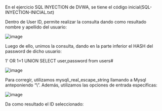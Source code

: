 En el ejercicio SQL INYECTION de DVWA, se tiene el código inicial(SQL-INYECTION-INICIAL.txt)


Dentro de User ID, permite realizar la consulta dando como resultado nombre y apellido del usuario:


![image](https://user-images.githubusercontent.com/46895869/51506909-94dbca00-1dbc-11e9-84ac-d30bc00020fb.png)

Luego de ello, unimos la consulta, dando en la parte inferior el HASH del password de dicho usuario:


1' OR 1=1 UNION SELECT user,password from users#


![image](https://user-images.githubusercontent.com/46895869/51506994-bb016a00-1dbc-11e9-96b7-e6d6dfc5caf9.png)


Para corregir, utilizamos mysqli_real_escape_string llamando a Mysql anteponiendo “\”. Además, utilizamos las opciones de entrada específicas:


![image](https://user-images.githubusercontent.com/46895869/51507034-e7b58180-1dbc-11e9-8146-5de69f496a34.png)


Da como resultado el ID seleccionado:



